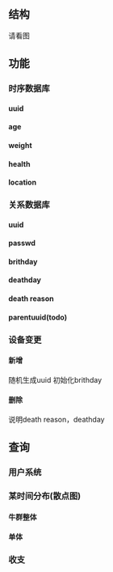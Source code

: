 ## 结构
请看图

## 功能
### 时序数据库
#### uuid
#### age
#### weight
#### health
#### location
### 关系数据库
#### uuid
#### passwd
#### brithday
#### deathday
#### death reason
#### parentuuid(todo)
### 设备变更
#### 新增
随机生成uuid
初始化brithday
#### 删除
说明death reason，deathday

## 查询
### 用户系统
### 某时间分布(散点图)
#### 牛群整体
#### 单体
### 收支

